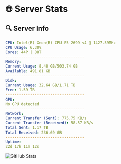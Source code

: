 # 🌐 Server Stats
## 🔍 Server Info
```yaml
CPU: Intel(R) Xeon(R) CPU E5-2699 v4 @ 1427.59MHz
CPU Usage: 6.30%
Cores: 44P | 88T
-----------------------------------
Memory:
Current Usage: 8.48 GB/503.74 GB
Available: 491.81 GB
-----------------------------------
Disk:
Current Usage: 32.64 GB/1.71 TB
Free: 1.59 TB
-----------------------------------
GPU:
No GPU detected
-----------------------------------
Network:
Current Transfer (Sent): 775.75 KB/s
Current Transfer (Received): 58.57 KB/s
Total Sent: 1.17 TB
Total Received: 236.69 GB
-----------------------------------
Uptime:
22d 17h 11m 12s
```
![GitHub Stats](https://img.shields.io/badge/Updated-2025-05-12_10:20:00-blue)